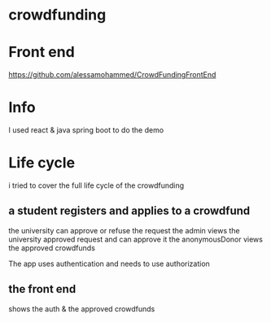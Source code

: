 # crowdfunding
# Front end
https://github.com/alessamohammed/CrowdFundingFrontEnd


# Info
I used react & java spring boot to do the demo
# Life cycle
i tried to cover the full life cycle of the crowdfunding
## a student registers and applies to a crowdfund
the university can approve or refuse the request
the admin views the university approved request and can approve it
the anonymousDonor views the approved crowdfunds

The app uses authentication and needs to use authorization

## the front end
shows the auth & the approved crowdfunds
